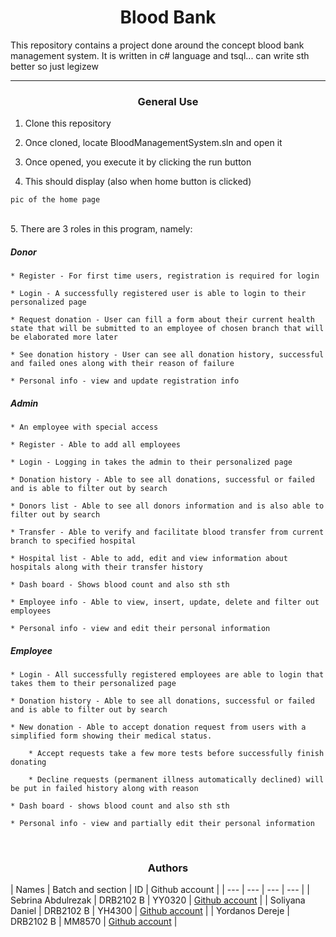 <center> <h1>Blood Bank</h1> </center>
This repository contains a project done around the concept blood bank management system. It is written in c# language and tsql... can write sth better so just legizew

---

<center><h3> General Use </h3> </center>

1. Clone this repository

2. Once cloned, locate BloodManagementSystem.sln and open it

3. Once opened, you execute it by clicking the run button

4. This should display (also when home button is clicked)

```
pic of the home page
```

<br>
5. There are 3 roles in this program, namely: 

##### Donor

	* Register - For first time users, registration is required for login

	* Login - A successfully registered user is able to login to their personalized page
	
	* Request donation - User can fill a form about their current health state that will be submitted to an employee of chosen branch that will be elaborated more later
	
	* See donation history - User can see all donation history, successful and failed ones along with their reason of failure
	
	* Personal info - view and update registration info

##### Admin
	
	* An employee with special access
	
	* Register - Able to add all employees 
	
	* Login - Logging in takes the admin to their personalized page
	
	* Donation history - Able to see all donations, successful or failed and is able to filter out by search
	
	* Donors list - Able to see all donors information and is also able to filter out by search
	
	* Transfer - Able to verify and facilitate blood transfer from current branch to specified hospital
	
	* Hospital list - Able to add, edit and view information about hospitals along with their transfer history
	
	* Dash board - Shows blood count and also sth sth
	
	* Employee info - Able to view, insert, update, delete and filter out employees
	
	* Personal info - view and edit their personal information

##### Employee

	* Login - All successfully registered employees are able to login that takes them to their personalized page
	
	* Donation history - Able to see all donations, successful or failed and is able to filter out by search
	
	* New donation - Able to accept donation request from users with a simplified form showing their medical status.
	
		* Accept requests take a few more tests before successfully finish donating
		
		* Decline requests (permanent illness automatically declined) will be put in failed history along with reason
	
	* Dash board - shows blood count and also sth sth
	
	* Personal info - view and partially edit their personal information

<br>
<center><h3> Authors </h3> </center>
| Names | Batch and section | ID | Github account |
| --- | --- | --- | --- |
| Sebrina Abdulrezak | DRB2102 B | YY0320 | <a href="https://github.com/GoldenLady0940">Github account</a> | 
| Soliyana Daniel | DRB2102 B | YH4300 | <a href="https://github.com/soliyana141">Github account</a> |
| Yordanos Dereje | DRB2102 B | MM8570 | <a href="https://github.com/Yordi-Dereje">Github account</a> |
<br>


